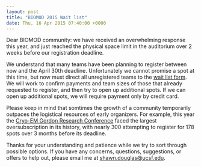 ```yaml
---
layout: post
title: "BIOMOD 2015 Wait list"
date: Thu, 16 Apr 2015 07:40:00 +0000
---
```


Dear BIOMOD community: we have received an overwhelming response this year, and just reached the physical space limit in the auditorium over 2 weeks before our registration deadline.

<!--more-->

We understand that many teams have been planning to register between now and the April 30th deadline. Unfortunately we cannot promise a spot at this time, but now must direct all unregistered teams to the <a target="_blank" href="https://biomod.wufoo.com/forms/2015-registration-waitlist/">wait list form</a>. We will work to confirm payments and team sizes of those that already requested to register, and then try to open up additional spots. If we can open up additional spots, we will require payment only by credit card.

Please keep in mind that somtimes the growth of a community temporarily outpaces the logistical resources of early organizers. For example, this year the <a target="_blank" href="http://bit.ly/1CRiEK6">Cryo-EM Gordon Research Conference</a> faced the largest oversubscription in its history, with nearly 300 attempting to register for 178 spots over 3 months before its deadline. 

Thanks for your understanding and patience while we try to sort through possible options. If you have any concerns, questions, suggestions, or offers to help out, please email me at shawn.douglas@ucsf.edu.
